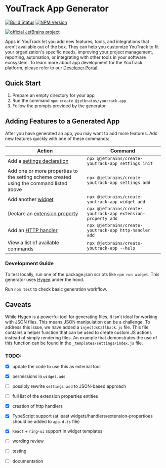 # YouTrack App Generator

[![Build Status][ci-img]][ci-project] [![NPM Version][npm-img]][npm-page]

[![official JetBrains project](https://jb.gg/badges/official-flat-square.svg)](https://github.com/JetBrains#jetbrains-on-github)

Apps in YouTrack let you add new features, tools, and integrations that aren't available out of the box.
They can help you customize YouTrack to fit your organization's specific needs, improving your project management, 
reporting, automation, or integrating with other tools in your software ecosystem.
To learn more about app development for the YouTrack platform, please refer to our [Develeper Portal](https://www.jetbrains.com/help/youtrack/devportal-apps/apps-documentation.html).

## Quick Start

1. Prepare an empty directory for your app
2. Run the command `npm create @jetbrains/youtrack-app`
3. Follow the prompts provided by the generator

## Adding Features to a Generated App

After you have generated an app, you may want to add more features. Add new features quickly with one of these commands:

| Action | Command |
| --- | --- |
| Add a [settings declaration](https://www.jetbrains.com/help/youtrack/devportal-apps/app-settings.html) | `npx @jetbrains/create-youtrack-app settings init` |
| Add one or more properties to the setting scheme created using the command listed above | `npx @jetbrains/create-youtrack-app settings add` |
| Add another [widget](https://www.jetbrains.com/help/youtrack/devportal-apps/apps-reference-extension-points.html) | `npx @jetbrains/create-youtrack-app widget add` |
| Declare an [extension property](https://www.jetbrains.com/help/youtrack/devportal-apps/apps-extension-properties.html) | `npx @jetbrains/create-youtrack-app extension-property add` |
| Add an [HTTP handler](https://www.jetbrains.com/help/youtrack/devportal-apps/apps-reference-http-handlers.html) | `npx @jetbrains/create-youtrack-app http-handler add` |
| View a list of available commands | `npx @jetbrains/create-youtrack-app --help` |


### Development Guide

To test locally, run one of the package.json scripts like `npm run widget`. This generator uses [Hygen](https://www.hygen.io/docs/generators) under the hood.

Run `npm test` to check basic generation workflow.

## Caveats
While Hygen is a powerful tool for generating files, it isn't ideal for working with JSON files. 
This means JSON manipulation can be a challenge. 
To address this issue, we have added a `injectJsCallback.js` file. 
This file contains a helper function that can be used to create custom JS actions instead of simply rendering files. 
An example that demonstrates the use of this function can be found in the `_templates/settings/index.js` file.

### TODO:

 - [x] update the code to use this as external tool
 - [x] permissions in `widget.add`
 - [ ] possibly rewrite `settings add` to JSON-based approach
 - [ ] full list of the extension properties entities
 - [x] creation of http handlers
 - [x] TypeScript support (at least widgets/handlers/extension-propertioes should be added to `app.d.ts` file)
 - [x] `React` + `ring-ui` support in widget templates
 - [ ] wording review
 - [ ] testing
 - [ ] documentation


[ci-project]: https://teamcity.jetbrains.com/project/JetBrainsUi_YouTrackApps_CreateYouTrackApp
[ci-img]:  https://teamcity.jetbrains.com/app/rest/builds/buildType:JetBrainsUi_YoutrackApps_Checks/statusIcon.svg
[npm-img]: https://img.shields.io/npm/v/@jetbrains/create-youtrack-app
[npm-page]: https://www.npmjs.com/package/@jetbrains/create-youtrack-app
